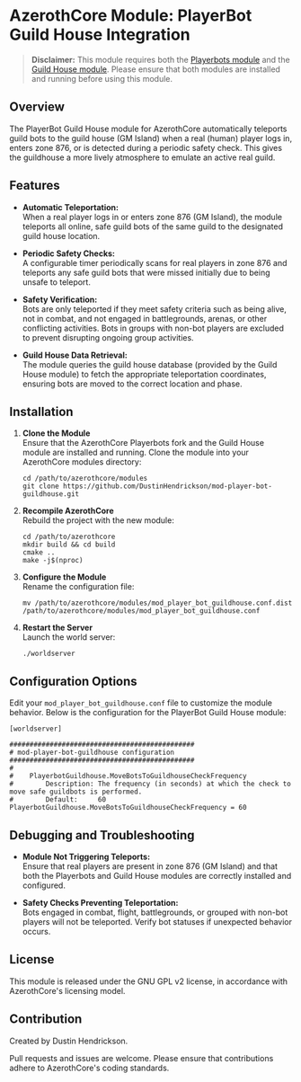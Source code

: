 # AzerothCore Module: PlayerBot Guild House Integration

> **Disclaimer:** This module requires both the [Playerbots module](https://github.com/liyunfan1223/mod-playerbots) and the [Guild House module](https://github.com/azerothcore/mod-guildhouse). Please ensure that both modules are installed and running before using this module.

Overview
--------
The PlayerBot Guild House module for AzerothCore automatically teleports guild bots to the guild house (GM Island) when a real (human) player logs in, enters zone 876, or is detected during a periodic safety check. This gives the guildhouse a more lively atmosphere to emulate an active real guild.

Features
--------
- **Automatic Teleportation:**  
  When a real player logs in or enters zone 876 (GM Island), the module teleports all online, safe guild bots of the same guild to the designated guild house location.

- **Periodic Safety Checks:**  
  A configurable timer periodically scans for real players in zone 876 and teleports any safe guild bots that were missed initially due to being unsafe to teleport.

- **Safety Verification:**  
  Bots are only teleported if they meet safety criteria such as being alive, not in combat, and not engaged in battlegrounds, arenas, or other conflicting activities. Bots in groups with non-bot players are excluded to prevent disrupting ongoing group activities.

- **Guild House Data Retrieval:**  
  The module queries the guild house database (provided by the Guild House module) to fetch the appropriate teleportation coordinates, ensuring bots are moved to the correct location and phase.

Installation
------------
1. **Clone the Module**  
   Ensure that the AzerothCore Playerbots fork and the Guild House module are installed and running. Clone the module into your AzerothCore modules directory:
   
       cd /path/to/azerothcore/modules
       git clone https://github.com/DustinHendrickson/mod-player-bot-guildhouse.git

2. **Recompile AzerothCore**  
   Rebuild the project with the new module:
   
       cd /path/to/azerothcore
       mkdir build && cd build
       cmake ..
       make -j$(nproc)

3. **Configure the Module**  
   Rename the configuration file:
   
       mv /path/to/azerothcore/modules/mod_player_bot_guildhouse.conf.dist /path/to/azerothcore/modules/mod_player_bot_guildhouse.conf

4. **Restart the Server**  
   Launch the world server:
   
       ./worldserver

Configuration Options
---------------------
Edit your `mod_player_bot_guildhouse.conf` file to customize the module behavior. Below is the configuration for the PlayerBot Guild House module:

    [worldserver]
    
    ##############################################
    # mod-player-bot-guildhouse configuration
    ##############################################
    #
    #    PlayerbotGuildhouse.MoveBotsToGuildhouseCheckFrequency
    #        Description: The frequency (in seconds) at which the check to move safe guildbots is performed.
    #        Default:     60
    PlayerbotGuildhouse.MoveBotsToGuildhouseCheckFrequency = 60

Debugging and Troubleshooting
-----------------------------
- **Module Not Triggering Teleports:**  
  Ensure that real players are present in zone 876 (GM Island) and that both the Playerbots and Guild House modules are correctly installed and configured.

- **Safety Checks Preventing Teleportation:**  
  Bots engaged in combat, flight, battlegrounds, or grouped with non-bot players will not be teleported. Verify bot statuses if unexpected behavior occurs.

License
-------
This module is released under the GNU GPL v2 license, in accordance with AzerothCore's licensing model.

Contribution
------------
Created by Dustin Hendrickson.

Pull requests and issues are welcome. Please ensure that contributions adhere to AzerothCore's coding standards.
